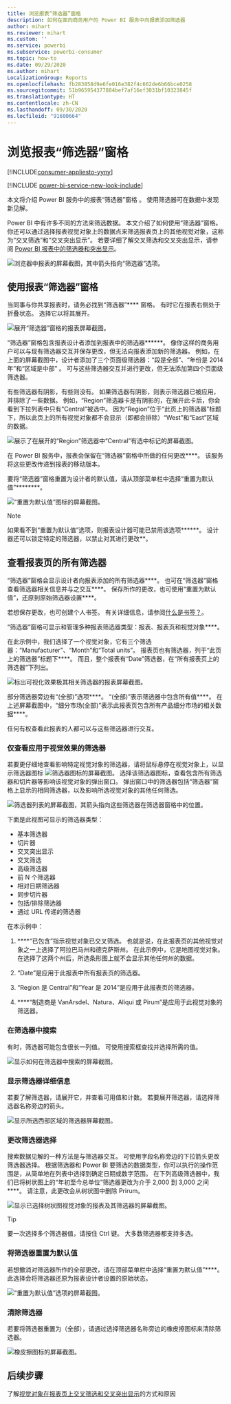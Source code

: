 ```yaml
---
title: 浏览报表“筛选器”窗格
description: 如何在面向商务用户的 Power BI 服务中向报表添加筛选器
author: mihart
ms.reviewer: mihart
ms.custom: ''
ms.service: powerbi
ms.subservice: powerbi-consumer
ms.topic: how-to
ms.date: 09/29/2020
ms.author: mihart
LocalizationGroup: Reports
ms.openlocfilehash: fb283858d9e6fe016e382f4c662de6b66bce0258
ms.sourcegitcommit: 51b965954377884bef7af16ef3031bf10323845f
ms.translationtype: HT
ms.contentlocale: zh-CN
ms.lasthandoff: 09/30/2020
ms.locfileid: "91600664"
---
```

# <a name="take-a-tour-of-the-report-filters-pane"></a>浏览报表“筛选器”窗格

[!INCLUDE[consumer-appliesto-yyny](../includes/consumer-appliesto-yyny.md)]

[!INCLUDE [power-bi-service-new-look-include](../includes/power-bi-service-new-look-include.md)]

本文将介绍 Power BI 服务中的报表“筛选器”窗格  。 使用筛选器可在数据中发现新见解。

Power BI 中有许多不同的方法来筛选数据。 本文介绍了如何使用“筛选器”窗格。  你还可以通过选择报表视觉对象上的数据点来筛选报表页上的其他视觉对象，这称为“交叉筛选”和“交叉突出显示”。 若要详细了解交叉筛选和交叉突出显示，请参阅 [Power BI 报表中的筛选器和突出显示](../create-reports/power-bi-reports-filters-and-highlighting.md)。

![浏览器中报表的屏幕截图，其中箭头指向“筛选器”选项。](media/end-user-report-filter/power-bi-reports.png)

## <a name="working-with-the-report-filters-pane"></a>使用报表“筛选器”窗格

当同事与你共享报表时，请务必找到“筛选器”**** 窗格。 有时它在报表右侧处于折叠状态。 选择它以将其展开。

![展开“筛选器”窗格的报表屏幕截图。](media/end-user-report-filter/power-bi-expand-filters-pane.png)

“筛选器”窗格包含报表设计者添加到报表中的筛选器******。 像你这样的商务用户可以与现有筛选器交互并保存更改，但无法向报表添加新的筛选器。 例如，在上面的屏幕截图中，设计者添加了三个页面级筛选器：“段是全部”、“年份是 2014 年”和“区域是中部”  。 可与这些筛选器交互并进行更改，但无法添加第四个页面级筛选器。

有些筛选器有阴影，有些则没有。 如果筛选器有阴影，则表示筛选器已被应用，并排除了一些数据。 例如，“Region”筛选器卡是有阴影的，在展开此卡后，你会看到下拉列表中只有“Central”被选中。 因为“Region”位于“此页上的筛选器”标题下，所以此页上的所有视觉对象都不会显示（即都会排除）“West”和“East”区域的数据。

![展示了在展开的“Region”筛选器中“Central”有选中标记的屏幕截图。](media/end-user-report-filter/power-bi-filter-region.png)

在 Power BI 服务中，报表会保留在“筛选器”窗格中所做的任何更改****。 该服务将这些更改传递到报表的移动版本。 

要将“筛选器”窗格重置为设计者的默认值，请从顶部菜单栏中选择“重置为默认值”********。

![“重置为默认值”图标的屏幕截图。](media/end-user-report-filter/power-bi-reset-icon.png) 

> [!NOTE]
> 如果看不到“重置为默认值”选项，则报表设计器可能已禁用该选项******。 设计器还可以锁定特定的筛选器，以禁止对其进行更改**。

## <a name="view-all-the-filters-for-a-report-page"></a>查看报表页的所有筛选器

“筛选器”窗格会显示设计者向报表添加的所有筛选器****。 也可在“筛选器”窗格查看筛选器相关信息并与之交互****。 保存所作的更改，也可使用“重置为默认值”，还原到原始筛选器设置****。

若想保存更改，也可创建个人书签。 有关详细信息，请参阅[什么是书签？](end-user-bookmarks.md)。

“筛选器”窗格可显示和管理多种报表筛选器类型：报表、报表页和视觉对象****。

在此示例中，我们选择了一个视觉对象，它有三个筛选器：“Manufacturer”、“Month”和“Total units”。 报表页也有筛选器，列于“此页上的筛选器”标题下****。 而且，整个报表有“Date”筛选器，在“所有报表页上的筛选器”下列出。

![标出可视化效果极其相关筛选器的报表屏幕截图。](media/end-user-report-filter/power-bi-filter-pane.png)

部分筛选器旁边有“(全部)”选项****。 “(全部)”表示筛选器中包含所有值****。 在上述屏幕截图中，“细分市场(全部)”表示此报表页包含所有产品细分市场的相关数据****。 

任何有权查看此报表的人都可以与这些筛选器进行交互。

### <a name="view-only-those-filters-applied-to-a-visual"></a>仅查看应用于视觉效果的筛选器

若要更仔细地查看影响特定视觉对象的筛选器，请将鼠标悬停在视觉对象上，以显示筛选器图标 ![筛选器图标的屏幕截图](media/end-user-report-filter/power-bi-filter-icon.png)。 选择该筛选器图标，查看包含所有筛选器和切片器等影响该视觉对象的弹出窗口。 弹出窗口中的筛选器包括“筛选器”窗格上显示的相同筛选器，以及影响所选视觉对象的其他任何筛选。

![筛选器列表的屏幕截图，其箭头指向这些筛选器在筛选器窗格中的位置。](media/end-user-report-filter/power-bi-filters-hover.png)

下面是此视图可显示的筛选器类型：

- 基本筛选器
- 切片器
- 交叉突出显示
- 交叉筛选
- 高级筛选器
- 前 N 个筛选器
- 相对日期筛选器
- 同步切片器
- 包括/排除筛选器
- 通过 URL 传递的筛选器

在本示例中：
1. ****“已包含”指示视觉对象已交叉筛选。 也就是说，在此报表页的其他视觉对象之一上选择了阿拉巴马州和德克萨斯州。 在此示例中，它是地图视觉对象。 在选择了这两个州后，所选条形图上就不会显示其他任何州的数据。  

1. “Date”是应用于此报表中所有报表页的筛选器。

1. “Region 是 Central”和“Year 是 2014”是应用于此报表页的筛选器。

4. ****“制造商是 VanArsdel、Natura、Aliqui 或 Pirum”是应用于此视觉对象的筛选器。


### <a name="search-in-a-filter"></a>在筛选器中搜索

有时，筛选器可能包含很长一列值。 可使用搜索框查找并选择所需的值。

![显示如何在筛选器中搜索的屏幕截图。](media/end-user-report-filter/power-bi-search-filter.png)

### <a name="display-filter-details"></a>显示筛选器详细信息

若要了解筛选器，请展开它，并查看可用值和计数。  若要展开筛选器，请选择筛选器名称旁边的箭头。
  
![显示所选西部区域的筛选器屏幕截图。](media/end-user-report-filter/power-bi-filters-expand.png)

### <a name="change-filter-selections"></a>更改筛选器选择

搜索数据见解的一种方法是与筛选器交互。 可使用字段名称旁边的下拉箭头更改筛选器选择。  根据筛选器和 Power BI 要筛选的数据类型，你可以执行的操作范围是，从简单地在列表中选择到确定日期或数字范围。 在下列高级筛选器中，我们已将树状图上的“年初至今总单位”筛选器更改为介于 2,000 到 3,000 之间****。 请注意，此更改会从树状图中删除 Prirum。
  
![显示已选择树状图视觉对象的报表及其筛选器的屏幕截图。](media/end-user-report-filter/power-bi-treemap-filter.png)

> [!TIP]
> 要一次选择多个筛选器值，请按住 Ctrl 键。 大多数筛选器都支持多选。

### <a name="reset-filter-to-default"></a>将筛选器重置为默认值

若想撤消对筛选器所作的全部更改，请在顶部菜单栏中选择“重置为默认值”****。  此选择会将筛选器还原为报表设计者设置的原始状态。

![“重置为默认值”选项的屏幕截图。](media/end-user-report-filter/power-bi-reset-icon.png)

### <a name="clear-a-filter"></a>清除筛选器

若要将筛选器重置为（全部），请通过选择筛选器名称旁边的橡皮擦图标来清除筛选器。

![橡皮擦图标的屏幕截图。](media/end-user-report-filter/power-bi-erase.png)
  
<!--  too much detail for consumers

## Types of filters: text field filters
### List mode
Ticking a checkbox either selects or deselects the value. The **All** checkbox can be used to toggle the state of all checkboxes on or off. The checkboxes represent all the available values for that field.  As you adjust the filter, the restatement updates to reflect your choices. 

![list mode filter](media/end-user-report-filter/power-bi-restatement-new.png)

Note how the restatement now says "is Mar, Apr or May".

### Advanced mode
Select **Advanced Filtering** to switch to advanced mode. Use the dropdown controls and text boxes to identify which fields to include. By choosing between **And** and **Or**, you can build complex filter expressions. Select the **Apply Filter** button when you've set the values you want.  

![advanced mode](media/end-user-report-filter/power-bi-advanced.png)

## Types of filters: numeric field filters
### List mode
If the values are finite, selecting the field name displays a list.  See **Text field filters** &gt; **List mode** above for help using checkboxes.   

### Advanced mode
If the values are infinite or represent a range, selecting the field name opens the advanced filter mode. Use the dropdown and text boxes to specify a range of values that you want to see. 

![advanced filter](media/end-user-report-filter/power-bi-dropdown-and-text.png)

By choosing between **And** and **Or**, you can build complex filter expressions. Select the **Apply Filter** button when you've set the values you want.

## Types of filters: date and time
### List mode
If the values are finite, selecting the field name displays a list.  See **Text field filters** &gt; **List mode** above for help using checkboxes.   

### Advanced mode
If the field values represent date or time, you can specify a start/end time when using Date/Time filters.  

![datetime filter](media/end-user-report-filter/pbi_date-time-filters.png)

-->

## <a name="next-steps"></a>后续步骤

了解[视觉对象在报表页上交叉筛选和交叉突出显示](end-user-interactions.md)的方式和原因
